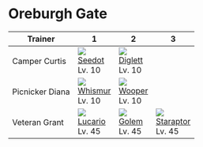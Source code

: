 # Oreburgh Gate

Trainer         | 1                                   | 2                                   | 3                                   
---             | ---                                 | ---                                 | ---                                 
Camper Curtis   | ![][273]<br> [Seedot]<br> Lv. 10    | ![][050]<br> [Diglett]<br> Lv. 10   
Picnicker Diana | ![][293]<br> [Whismur]<br> Lv. 10   | ![][194]<br> [Wooper]<br> Lv. 10    
Veteran Grant   | ![][448]<br> [Lucario]<br> Lv. 45   | ![][076]<br> [Golem]<br> Lv. 45     | ![][398]<br> [Staraptor]<br> Lv. 45 


[Diglett]: /pokemon_changes/050/
[Golem]: /pokemon_changes/076/
[Wooper]: /pokemon_changes/194/
[Seedot]: /pokemon_changes/273/
[Whismur]: /pokemon_changes/293/
[Staraptor]: /pokemon_changes/398/
[Lucario]: /pokemon_changes/448/
[050]: /img/pokemon/050.png
[076]: /img/pokemon/076.png
[194]: /img/pokemon/194.png
[273]: /img/pokemon/273.png
[293]: /img/pokemon/293.png
[398]: /img/pokemon/398.png
[448]: /img/pokemon/448.png
